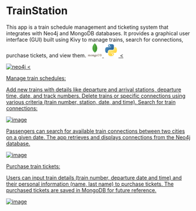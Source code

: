 # TrainStation
This app is a train schedule management and ticketing system that integrates with Neo4j and MongoDB databases. It provides a graphical user interface (GUI) built using Kivy to manage trains, search for connections, purchase tickets, and view them.
<a href="https://www.mongodb.com/" target="_blank" rel="noreferrer"> <img src="https://raw.githubusercontent.com/devicons/devicon/master/icons/mongodb/mongodb-original-wordmark.svg" alt="mongodb" width="40" height="40"/> </a> 
<a href="https://www.python.org" target="_blank" rel="noreferrer"> <img src="https://raw.githubusercontent.com/devicons/devicon/master/icons/python/python-original.svg" alt="python" width="40" height="40"/> <</p>
<a href="https://neo4j.com" target="_blank" rel="noreferrer"> <img src="https://avatars.githubusercontent.com/u/201120?s=200&v=4" alt="neo4j" width="40" height="40"/> <</p>


Manage train schedules:

Add new trains with details like departure and arrival stations, departure time, date, and track numbers.
Delete trains or specific connections using various criteria (train number, station, date, and time).
Search for train connections:

![image](https://github.com/user-attachments/assets/89ebdd5a-f8b3-40e8-99c1-0b68921880ac)


Passengers can search for available train connections between two cities on a given date.
The app retrieves and displays connections from the Neo4j database.


![image](https://github.com/user-attachments/assets/6a9f7cb2-bbac-445e-9a53-fb5e14a525e7)

Purchase train tickets:

Users can input train details (train number, departure date and time) and their personal information (name, last name) to purchase tickets.
The purchased tickets are saved in MongoDB for future reference.


![image](https://github.com/user-attachments/assets/2185d869-0526-4987-86a4-291b10863477)
